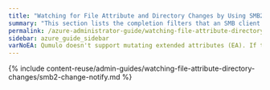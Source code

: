 ```yaml
---
title: "Watching for File Attribute and Directory Changes by Using SMB2 CHANGE_NOTIFY"
summary: "This section lists the completion filters that an SMB client can request and the corresponding actions that Qumulo Core returns for a matched change."
permalink: /azure-administrator-guide/watching-file-attribute-directory-changes/smb2-change-notify.html
sidebar: azure_guide_sidebar
varNoEA: Qumulo doesn't support mutating extended attributes (EA). If the system requests only the <code>FILE_NOTIFY_CHANGE_EA</code> filter, no events propagate.
---
```


{% include content-reuse/admin-guides/watching-file-attribute-directory-changes/smb2-change-notify.md %}
